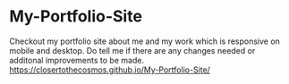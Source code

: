 # My-Portfolio-Site
Checkout my portfolio site about me and my work which is responsive on mobile and desktop.
Do tell me if there are any changes needed or additonal improvements to be made.
https://closertothecosmos.github.io/My-Portfolio-Site/
